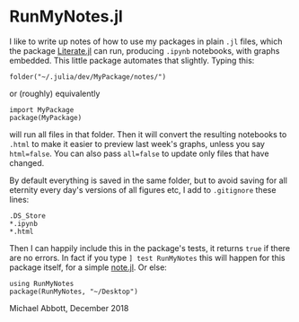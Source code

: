 # RunMyNotes.jl

I like to write up notes of how to use my packages in plain `.jl` files,
which the package [Literate.jl](https://github.com/fredrikekre/Literate.jl) can run,
producing `.ipynb` notebooks, with graphs embedded.
This little package automates that slightly. Typing this:  
```
folder("~/.julia/dev/MyPackage/notes/")
```
or (roughly) equivalently
```
import MyPackage
package(MyPackage)
```
will run all files in that folder.
Then it will convert the resulting notebooks to `.html`
to make it easier to preview last week's graphs, unless you say `html=false`.
You can also pass `all=false` to update only files that have changed. 

By default everything is saved in the same folder,
but to avoid saving for all eternity every day's versions of all figures etc,
I add to `.gitignore` these lines:
```
.DS_Store
*.ipynb
*.html
```
Then I can happily include this in the package's tests, it returns `true` if there are no errors.
In fact if you type `] test RunMyNotes` this will happen for this package itself,
for a simple [note.jl](notes/note.jl). Or else: 
```
using RunMyNotes
package(RunMyNotes, "~/Desktop")
```

Michael Abbott, December 2018
